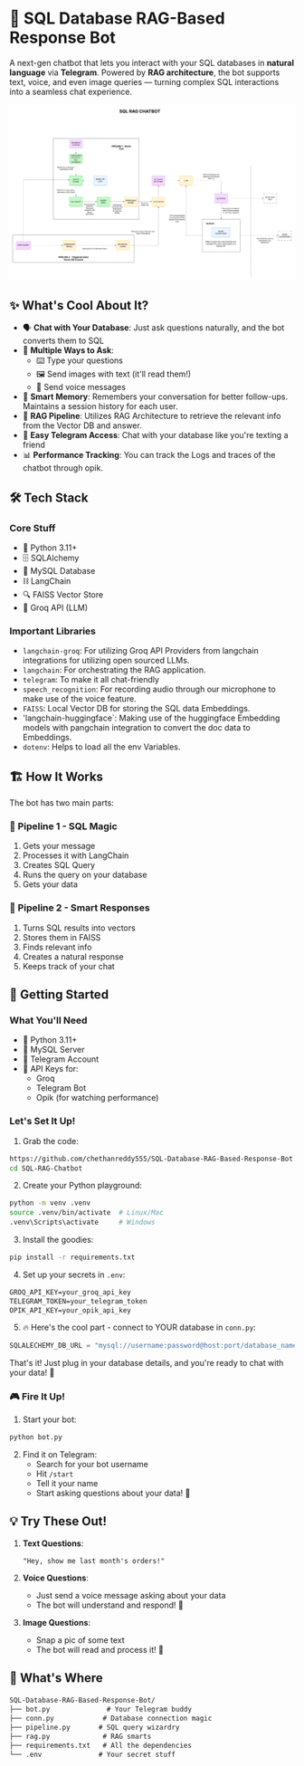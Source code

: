 # 🤖 SQL Database RAG-Based Response Bot  


A next-gen chatbot that lets you interact with your SQL databases in **natural language** via **Telegram**. Powered by **RAG architecture**, the bot supports text, voice, and even image queries — turning complex SQL interactions into a seamless chat experience.  


![SQL RAG Architecture](https://github.com/chethanreddy555/SQL-Database-RAG-Based-Response-Bot/blob/main/SQL%20RAG%20Architecture.png)

## ✨ What's Cool About It?

- 🗣️ **Chat with Your Database**: Just ask questions naturally, and the bot converts them to SQL
- 📱 **Multiple Ways to Ask**:
  - ⌨️ Type your questions
  - 🖼️ Send images with text (it'll read them!)
  - 🎤 Send voice messages
- 🧠 **Smart Memory**: Remembers your conversation for better follow-ups. Maintains  a session history for each user.
- 🎯 **RAG Pipeline**: Utilizes RAG Architecture to retrieve the relevant info from the Vector DB and answer.
- 📱 **Easy Telegram Access**: Chat with your database like you're texting a friend
- 📊 **Performance Tracking**: You can track the Logs and traces of the chatbot through opik. 

## 🛠️ Tech Stack

### Core Stuff
- 🐍 Python 3.11+
- 🗄️ SQLAlchemy
- 🎲 MySQL Database
- ⛓️ LangChain
- 🔍 FAISS Vector Store
- 🧠 Groq API (LLM)

### Important Libraries
- `langchain-groq`: For utilizing Groq API Providers from langchain integrations for utilizing open sourced LLMs.
- `langchain`: For orchestrating the RAG application. 
- `telegram`: To make it all chat-friendly
- `speech_recognition`: For recording audio through our microphone to make use of the voice feature. 
- `FAISS`: Local Vector DB for storing the SQL data Embeddings.
- 'langchain-huggingface`: Making use of the huggingface Embedding models with pangchain integration to convert the doc data to Embeddings. 
- `dotenv`: Helps to load all the env Variables. 

## 🏗️ How It Works

The bot has two main parts:

### 🎯 Pipeline 1 - SQL Magic
1. Gets your message
2. Processes it with LangChain
3. Creates SQL Query
4. Runs the query on your database
5. Gets your data

### 🎨 Pipeline 2 - Smart Responses
1. Turns SQL results into vectors
2. Stores them in FAISS
3. Finds relevant info
4. Creates a natural response
5. Keeps track of your chat

## 🚀 Getting Started

### What You'll Need
- 🐍 Python 3.11+
- 🎲 MySQL Server
- 📱 Telegram Account
- 🔑 API Keys for:
  - Groq
  - Telegram Bot
  - Opik (for watching performance)

### Let's Set It Up!

1. Grab the code:
```bash
https://github.com/chethanreddy555/SQL-Database-RAG-Based-Response-Bot.git
cd SQL-RAG-Chatbot
```

2. Create your Python playground:
```bash
python -m venv .venv
source .venv/bin/activate  # Linux/Mac
.venv\Scripts\activate     # Windows
```

3. Install the goodies:
```bash
pip install -r requirements.txt
```

4. Set up your secrets in `.env`:
```env
GROQ_API_KEY=your_groq_api_key
TELEGRAM_TOKEN=your_telegram_token
OPIK_API_KEY=your_opik_api_key
```

5. 🔥 Here's the cool part - connect to YOUR database in `conn.py`:
```python
SQLALECHEMY_DB_URL = "mysql://username:password@host:port/database_name"
```

That's it! Just plug in your database details, and you're ready to chat with your data! 🎉

### 🎮 Fire It Up!

1. Start your bot:
```bash
python bot.py
```

2. Find it on Telegram:
   - Search for your bot username
   - Hit `/start`
   - Tell it your name
   - Start asking questions about your data! 🚀

## 💡 Try These Out!

1. **Text Questions**:
   ```
   "Hey, show me last month's orders!"
   ```

2. **Voice Questions**:
   - Just send a voice message asking about your data
   - The bot will understand and respond! 🎤

3. **Image Questions**:
   - Snap a pic of some text
   - The bot will read and process it! 📸

## 📁 What's Where

```
SQL-Database-RAG-Based-Response-Bot/
├── bot.py              # Your Telegram buddy
├── conn.py            # Database connection magic
├── pipeline.py       # SQL query wizardry
├── rag.py             # RAG smarts
├── requirements.txt   # All the dependencies
└── .env              # Your secret stuff
```

